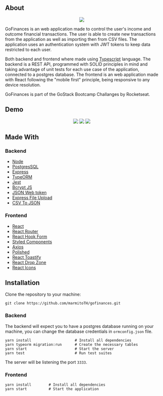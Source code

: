 ## About

<p align='center'>
    <img src='https://user-images.githubusercontent.com/25598040/99694034-be261980-2a6a-11eb-877c-4ad32fad7623.png'>
</p>

GoFinances is an web application made to control the user's income and outcome financial transactions. The user is able to create new transactions from the application as well as importing then from CSV files. The application uses an authentication system with JWT tokens to keep data restricted to each user.

Both backend and frontend where made using [Typescript](https://www.typescriptlang.org/) language. The backend is a REST API, programmed with SOLID principles in mind and taking advantage of unit tests for each use case of the application, connected to a postgres database. The frontend is an web application made with React following the "mobile first" principle, being responsive to any device resolution.

GoFinances is part of the GoStack Bootcamp Challanges by Rocketseat. 

## Demo

<p align='center'>
    <img src='https://user-images.githubusercontent.com/25598040/99688639-cd09cd80-2a64-11eb-8d5b-0ff142c8c32b.gif'>
    <img src='https://user-images.githubusercontent.com/25598040/99690713-325ebe00-2a67-11eb-9089-dde88afdf78d.gif'>
    <img src='https://user-images.githubusercontent.com/25598040/99691439-0132bd80-2a68-11eb-9302-6ac0ed58373e.gif'>
</p>

## Made With

### Backend

- [Node](https://nodejs.org/en/)
- [PostgresSQL](https://www.postgresql.org/)
- [Express](https://www.npmjs.com/package/express)
- [TypeORM](https://typeorm.io)
- [Jest](https://www.npmjs.com/package/jest)
- [Bcrypt JS](https://www.npmjs.com/package/bcrypt)
- [JSON Web token](https://www.npmjs.com/package/jsonwebtoken)
- [Express File Upload](https://www.npmjs.com/package/express-fileupload)
- [CSV To JSON](https://www.npmjs.com/package/csvtojson)

### Frontend

- [React](https://reactjs.org/)
- [React Router](https://reactrouter.com/)
- [React Hook Form](https://react-hook-form.com/)
- [Styled Components](https://styled-components.com/)
- [Axios](https://www.npmjs.com/package/axios)
- [Polished](https://www.npmjs.com/package/polished)
- [React Toastify](https://www.npmjs.com/package/react-toastify)
- [React Drop Zone](https://www.npmjs.com/package/react-drop-zone)
- [React Icons](https://www.npmjs.com/package/react-icons)

## Installation

Clone the repository to your machine:

`git clone https://github.com/marmitoTH/gofinances.git`

### Backend

The backend will expect you to have a postgres database running on your machine, you can change the database credentials in `ormconfig.json` file.

```
yarn install                    # Install all dependencies
yarn typeorm migration:run      # Create the necessary tables
yarn start                      # Start the server
yarn test                       # Run test suites
```

The server will be listening the port `3333`.

### Frontend

```
yarn install        # Install all dependencies
yarn start          # Start the application
```